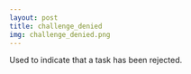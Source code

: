 ```yaml
---
layout: post
title: challenge_denied
img: challenge_denied.png
---
```

Used to indicate that a task has been rejected.
